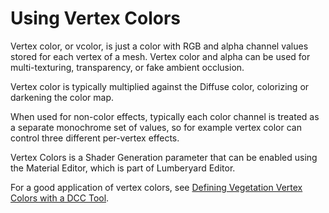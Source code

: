 # Using Vertex Colors<a name="mat-vertex-colors"></a>

Vertex color, or vcolor, is just a color with RGB and alpha channel values stored for each vertex of a mesh\. Vertex color and alpha can be used for multi\-texturing, transparency, or fake ambient occlusion\. 

Vertex color is typically multiplied against the Diffuse color, colorizing or darkening the color map\. 

When used for non\-color effects, typically each color channel is treated as a separate monochrome set of values, so for example vertex color can control three different per\-vertex effects\. 

Vertex Colors is a Shader Generation parameter that can be enabled using the Material Editor, which is part of Lumberyard Editor\. 

For a good application of vertex colors, see [Defining Vegetation Vertex Colors with a DCC Tool](vegetation-bending-detail-intro.md#vegetation-bending-detail-vertex-colors)\.